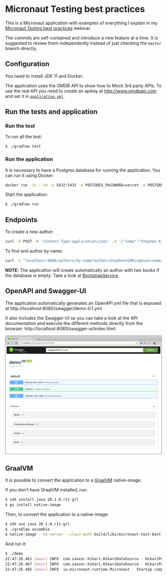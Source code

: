 # Micronaut Testing best practices

This is a Micronaut application with examples of everything I explain in my
[Micronaut Testing best practices](https://objectcomputing.com/products/micronaut/resources/micronaut-testing-best-practices)
webinar.

The commits are self-contained and introduce a new feature at a time. It is suggested to review them independently
instead of just checking the `master` branch directly.


## Configuration

You need to install JDK 11 and Docker.

The application uses the OMDB API to show how to Mock 3rd party APIs. To use the real API you need to create an apikey
at http://www.omdbapi.com and set it in [`application.yml`](https://github.com/ilopmar/micronaut-testing-best-practices/blob/master/src/main/resources/application.yml#L25).


## Run the tests and application

### Run the test

To run all the test:

```bash
$ ./gradlew test
```

### Run the application

It is necessary to have a Postgres database for running the application. You can run it using Docker:

```bash
docker run -it --rm -p 5432:5432 -e POSTGRES_PASSWORD=secret -e POSTGRES_DB=micronaut postgres:11.5-alpine
```

Start the application:

```bash
$ ./gradlew run
```

## Endpoints

To create a new author:

```bash
curl -X POST -H 'Content-Type:application/json' -d '{"name":"Stephen King"}' localhost:8080/authors
```

To find and author by name:

```bash
curl -v "localhost:8080/authors/by-name?author=Stephen%20King&username=admin"
```

**NOTE:** The application will create automatically an author with two books if the database is empty. Take a look at
[BootstrapService](https://github.com/ilopmar/micronaut-testing-best-practices/blob/master/src/main/java/com/example/services/BootstrapService.java#L27-L31).

## OpenAPI and Swagger-UI

The application automatically generates an OpenAPI yml file that is exposed at http://localhost:8080/swagger/demo-0.1.yml.

It also includes the Swagger-UI so you can take a look at the API documentation and execute the different methods directly
from the browser: http://localhost:8080/swagger-ui/index.html.

![swaggerui](swagger-ui.png)

## GraalVM

It is possible to convert the application to a [GraalVM](https://www.graalvm.org/) native-image.

If you don't have GraalVM installed, run:

```bash
$ sdk install java 20.1.0.r11-grl
$ gu install native-image
```

Then, to convert the application to a native-image:

```bash
$ sdk use java 20.1.0.r11-grl
$ ./gradlew assemble
$ native-image --no-server --class-path build/libs/micronaut-test-best-practices-0.1-all.jar
```

And run it:

```bash
$ ./demo
22:47:26.461 [main] INFO  com.zaxxer.hikari.HikariDataSource - HikariPool-1 - Starting...
22:47:26.467 [main] INFO  com.zaxxer.hikari.HikariDataSource - HikariPool-1 - Start completed.
22:47:26.485 [main] INFO  io.micronaut.runtime.Micronaut - Startup completed in 33ms. Server Running: http://localhost:8080
```

